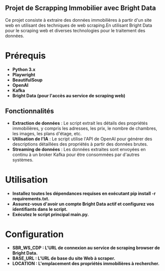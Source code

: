 ## Projet de Scrapping Immobilier avec Bright Data
Ce projet consiste à extraire des données immobilières à partir d'un site web en utilisant des techniques de web scraping.En utilisant Bright Data pour le scraping web et diverses technologies pour le traitement des données.

# Prérequis
- **Python 3.x**
- **Playwright**
- **BeautifulSoup**
- **OpenAI**
- **Kafka**
- **Bright Data (pour l'accès au service de scraping web)**

## Fonctionnalités

- **Extraction de données** : Le script extrait les détails des propriétés immobilières, y compris les adresses, les prix, le nombre de chambres, les images, les plans d'étage, etc.
- **Utilisation de l'IA** : Le script utilise l'API de OpenAI pour générer des descriptions détaillées des propriétés à partir des données brutes.
- **Streaming de données** : Les données extraites sont envoyées en continu à un broker Kafka pour être consommées par d'autres systèmes.


# Utilisation

- **Installez toutes les dépendances requises en exécutant pip install -r requirements.txt.**
- **Assurez-vous d'avoir un compte Bright Data actif et configurez vos identifiants dans le script.**
- **Exécutez le script principal main.py.**

# Configuration

- **SBR_WS_CDP : L'URL de connexion au service de scraping browser de Bright Data.**
- **BASE_URL : L'URL de base du site Web à scraper.**
- **LOCATION : L'emplacement des propriétés immobilières à rechercher.**
